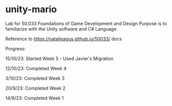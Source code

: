 # unity-mario

Lab for 50.033 Foundations of Game Development and Design
Purpose is to familiarize with the Unity software and C# Language

Reference to https://natalieagus.github.io/50033/ docs



Progress:

15/10/23: Started Week 5 - Used Javier's Migration

12/10/23: Completed Week 4

3/10/23: Completed Week 3

20/9/23: Completed Week 2

14/9/23: Completed Week 1
